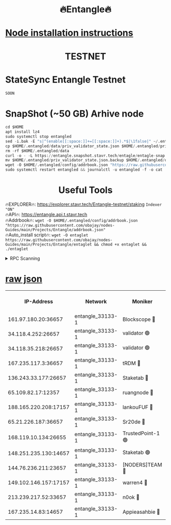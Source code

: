 <h1 align="center"> 🔥Entangle🔥</h1>

[Node installation instructions](https://github.com/obajay/nodes-Guides/tree/main/Projects/Entangle)
=

<h1 align="center"> TESTNET</h1>

# StateSync Entangle Testnet
```python
SOON
```
# SnapShot (~50 GB) Arhive node
```python
cd $HOME
apt install lz4
sudo systemctl stop entangled
sed -i.bak -E "s|^(enable[[:space:]]+=[[:space:]]+).*$|\1false|" ~/.entangled/config/config.toml
cp $HOME/.entangled/data/priv_validator_state.json $HOME/.entangled/priv_validator_state.json.backup
rm -rf $HOME/.entangled/data
curl -o - -L https://entangle.snapshot.stavr.tech/entagle/entagle-snap.tar.lz4 | lz4 -c -d - | tar -x -C $HOME/.entangled --strip-components 2
mv $HOME/.entangled/priv_validator_state.json.backup $HOME/.entangled/data/priv_validator_state.json
wget -O $HOME/.entangled/config/addrbook.json "https://raw.githubusercontent.com/obajay/nodes-Guides/main/Projects/Entangle/addrbook.json"
sudo systemctl restart entangled && journalctl -u entangled -f -o cat
```
 <h1 align="center"> Useful Tools</h1>
 
🔥EXPLORER🔥: https://explorer.stavr.tech/Entangle-testnet/staking        `Indexer "ON"` \
🔥API🔥:      https://entangle.api.t.stavr.tech \
🔥Addrbook🔥: ```wget -O $HOME/.entangled/config/addrbook.json "https://raw.githubusercontent.com/obajay/nodes-Guides/main/Projects/Entangle/addrbook.json"``` \
🔥Auto_install script🔥:  `wget -O entaglet https://raw.githubusercontent.com/obajay/nodes-Guides/main/Projects/Entangle/entaglet && chmod +x entaglet && ./entaglet`


<details>
<summary>RPC Scanning</summary>

<h2 align="center"> We scan nodes in real time every 4 hours. And we provide the final result of RPC endpoints.
We cannot influence the operation of these nodes in any way. </h2>


```python
If Voting Power is higher than 0 --> then the Node is a validator of the network and may be subject to attack and be a potential threat to the chain.
```
```python
We marked such validators with a red symbol
```

</details>

[raw json](https://rpc-check.entangt.stavr.tech/entangt/rpc-entangt-result.json)
=


<table><tr><th>IP-Address</th><th>Network</th><th>Moniker</th><th>Latest Block Height</th><th>Earliest Block Height</th><th>Catching Up</th><th>Tx Index</th><th>Voting Power</th><th>Scan Time</th></tr><tr><td>161.97.180.20:36657</td><td>entangle_33133-1</td><td>Blockscope 🔴</td><td>2478230</td><td>1</td><td>False</td><td>off</td><td>309025700444346</td><td>2024-03-04T15:03:21.155135444UTC</td></tr><tr><td>34.118.4.252:26657</td><td>entangle_33133-1</td><td>validator 🟢</td><td>2478231</td><td>1</td><td>False</td><td>on</td><td>0</td><td>2024-03-04T15:03:23.844796853UTC</td></tr><tr><td>34.118.35.218:26657</td><td>entangle_33133-1</td><td>validator 🟢</td><td>2478234</td><td>1</td><td>False</td><td>on</td><td>0</td><td>2024-03-04T15:03:45.296943568UTC</td></tr><tr><td>167.235.117.3:36657</td><td>entangle_33133-1</td><td>tRDM 🔴</td><td>2478234</td><td>1</td><td>False</td><td>on</td><td>213385646523803</td><td>2024-03-04T15:03:45.571198868UTC</td></tr><tr><td>136.243.33.177:26657</td><td>entangle_33133-1</td><td>Staketab 🔴</td><td>2478233</td><td>660001</td><td>False</td><td>on</td><td>179550375775162</td><td>2024-03-04T15:03:37.076161404UTC</td></tr><tr><td>65.109.82.17:12357</td><td>entangle_33133-1</td><td>ruangnode 🔴</td><td>2478230</td><td>1312001</td><td>False</td><td>off</td><td>552958496101914</td><td>2024-03-04T15:03:21.497423112UTC</td></tr><tr><td>188.165.220.208:17157</td><td>entangle_33133-1</td><td>lankouFUF 🔴</td><td>2478231</td><td>1910001</td><td>False</td><td>off</td><td>330160205884782</td><td>2024-03-04T15:03:26.142353932UTC</td></tr><tr><td>65.21.226.187:36657</td><td>entangle_33133-1</td><td>Sr20de 🔴</td><td>2478230</td><td>2049001</td><td>False</td><td>off</td><td>29221274726565</td><td>2024-03-04T15:03:20.870592766UTC</td></tr><tr><td>168.119.10.134:26655</td><td>entangle_33133-1</td><td>TrustedPoint-1 🟢</td><td>2478234</td><td>2268001</td><td>False</td><td>off</td><td>0</td><td>2024-03-04T15:03:45.789416757UTC</td></tr><tr><td>148.251.235.130:14657</td><td>entangle_33133-1</td><td>Staketab 🟢</td><td>2478230</td><td>2272001</td><td>False</td><td>on</td><td>0</td><td>2024-03-04T15:03:20.569579525UTC</td></tr><tr><td>144.76.236.211:23657</td><td>entangle_33133-1</td><td>[NODERS]TEAM 🔴</td><td>2478233</td><td>2304001</td><td>False</td><td>off</td><td>26809158123005443</td><td>2024-03-04T15:03:36.867734043UTC</td></tr><tr><td>149.102.146.157:17157</td><td>entangle_33133-1</td><td>warren4 🔴</td><td>2478233</td><td>2327001</td><td>False</td><td>on</td><td>502990282742941</td><td>2024-03-04T15:03:36.647992827UTC</td></tr><tr><td>213.239.217.52:33657</td><td>entangle_33133-1</td><td>n0ok 🔴</td><td>2478233</td><td>2378233</td><td>False</td><td>off</td><td>46610615601064238</td><td>2024-03-04T15:03:40.653101992UTC</td></tr><tr><td>167.235.14.83:14657</td><td>entangle_33133-1</td><td>Appieasahbie 🔴</td><td>2478234</td><td>2436001</td><td>False</td><td>on</td><td>43265521257532309</td><td>2024-03-04T15:03:44.950153055UTC</td></tr></table>
